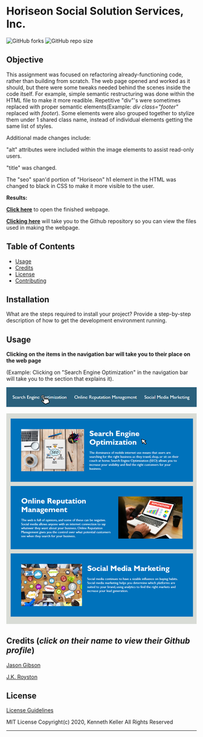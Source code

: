# Horiseon Social Solution Services, Inc.
![GitHub forks](https://img.shields.io/github/forks/kenkanifffromct/kenkanifffromct.github.io?style=social)
![GitHub repo size](https://img.shields.io/github/repo-size/kenkanifffromct/kenkanifffromct.github.io)

## Objective

This assignment was focused on refactoring already-functioning code, rather than building from scratch. The web page opened and worked as it should, but there were some tweaks needed behind the scenes inside the code itself. For example, simple semantic restructuring was done within the HTML file to make it more readible. Repetitive "div"'s were sometimes replaced with proper semantic elements(Example: *div class="footer"* replaced with *footer*). Some elements were also grouped together to stylize them under 1 shared class name, instead of individual elements getting the same list of styles. 

Additional made changes include:

"alt" attributes were included within the image elements to assist read-only users.

"title" was changed.

The "seo" span'd portion of "Horiseon" h1 element in the HTML was changed to black in CSS to make it more visible to the user.


 **Results:**

[**Click here**](https://kenkanifffromct.github.io/) to open the finished webpage.

[**Clicking here**](https://github.com/kenkanifffromct/kenkanifffromct.github.io) will take you to the Github repository so you can view the files used in making the webpage.




## Table of Contents


* [Usage](#usage)
* [Credits](#credits)
* [License](#license)
* [Contributing](#Contributing)


## Installation

What are the steps required to install your project? Provide a step-by-step description of how to get the development environment running.


## Usage 

**Clicking on the items in the navigation bar will take you to their place on the web page**

(Example: Clicking on "Search Engine Optimization" in the navigation bar will take you to the section that explains it).

![Navigation Bar](https://github.com/kenkanifffromct/kenkanifffromct.github.io/blob/main/Assets/images/demo%20screenshot%201.png)

![Places on the webpage for items listed in the navigation bar](https://github.com/kenkanifffromct/kenkanifffromct.github.io/blob/main/Assets/images/demo%20screenshot%202.png)


## **Credits** (*click on their name to view their Github profile*)


[Jason Gibson](https://github.com/jgibsone4)

[J.K. Royston](https://github.com/jxhnkndl)


## License


[License Guidelines](/License.txt)

MIT License
Copyright(c) 2020, Kenneth Keller
All Rights Reserved

---
